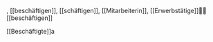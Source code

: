 , [[beschäftigen]], [[schäftigen]], [[Mitarbeiterin]], [[Erwerbstätige]]🧑‍💼 [[beschäftigen]]

[[Beschäftigte]]a